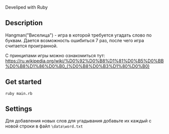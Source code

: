 Develiped with Ruby

<h2>Description</h2>

Hangman("Виселица") - игра в которой требуется угадать слово по буквам.
Дается возможность ошибиться 7 раз, после чего игра считается проигранной.

С принципами игры можно ознакомиться тут: https://ru.wikipedia.org/wiki/%D0%92%D0%B8%D1%81%D0%B5%D0%BB%D0%B8%D1%86%D0%B0_(%D0%B8%D0%B3%D1%80%D0%B0)

<h2>Get started</h2>

```ruby main.rb```

<h2>Settings</h2>

Для добавления новых слов для угадывания добавьте их каждый с новой строки в файл ```\data\word.txt```
